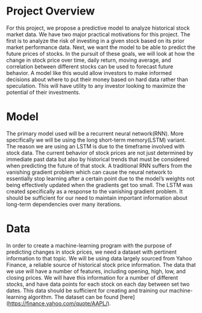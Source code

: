 # Project Overview
For this project, we propose a predictive model to analyze historical stock market data. We have
two major practical motivations for this project. The first is to analyze the risk of investing in a
given stock based on its prior market performance data. Next, we want the model to be able to
predict the future prices of stocks. In the pursuit of these goals, we will look at how the change
in stock price over time, daily return, moving average, and correlation between different stocks
can be used to forecast future behavior. A model like this would allow investors to make
informed decisions about where to put their money based on hard data rather than speculation.
This will have utility to any investor looking to maximize the potential of their investments.

# Model
The primary model used will be a recurrent neural network(RNN). More specifically we will be
using the long short-term memory(LSTM) variant. The reason we are using an LSTM is due to
the timeframe involved with stock data. The current behavior of stock prices are not just
determined by immediate past data but also by historical trends that must be considered when
predicting the future of that stock. A traditional RNN suffers from the vanishing gradient problem
which can cause the neural network to essentially stop learning after a certain point due to the
model’s weights not being effectively updated when the gradients get too small. The LSTM was
created specifically as a response to the vanishing gradient problem. It should be sufficient for
our need to maintain important information about long-term dependencies over many iterations.

# Data 
In order to create a machine-learning program with the purpose of predicting changes in stock
prices, we need a dataset with pertinent information to that topic. We will be using data largely
sourced from Yahoo Finance, a reliable source of historical stock price information. The data
that we use will have a number of features, including opening, high, low, and closing prices. We
will have this information for a number of different stocks, and have data points for each stock
on each day between set two dates. This data should be sufficient for creating and training our
machine-learning algorithm. The dataset can be found [here] (https://finance.yahoo.com/quote/AAPL/).

